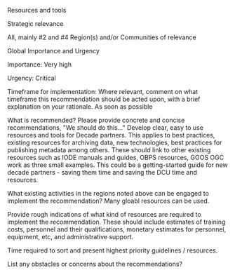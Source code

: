 Resources and tools

Strategic relevance

All, mainly #2 and #4
Region(s) and/or Communities of relevance

Global
Importance and Urgency

Importance: Very high

Urgency: Critical

Timeframe for implementation: Where relevant, comment on what timeframe this recommendation should be acted upon, with a brief explanation on your rationale.
As soon as possible

What is recommended? Please provide concrete and concise recommendations, "We should do this..."
Develop clear, easy to use resources and tools for Decade partners. This applies to best practices, existing resources for archiving data, new technologies, best practices for publishing metadata among others.
  These should link to other existing resources such as IODE manuals and guides, OBPS resources, GOOS OGC work as three small examples. This could be a getting-started guide for new decade partners - saving them time and saving the DCU time and resources. 

What existing activities in the regions noted above can be engaged to implement the recommendation?
Many gloabl resources can be used.

Provide rough indications of what kind of resources are required to implement the recommendation. These should include estimates of training costs, personnel and their qualifications, monetary estimates for personnel, equipment, etc, and administrative support.

Time required to sort and present highest priority guidelines / resources.

List any obstacles or concerns about the recommendations?
